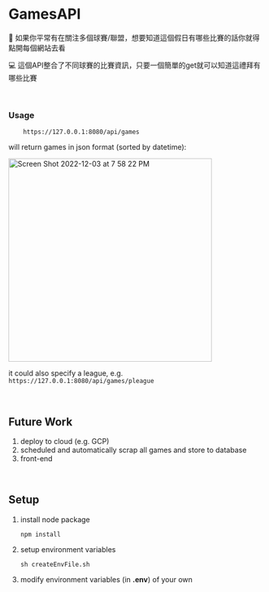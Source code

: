 # GamesAPI
🏀 如果你平常有在關注多個球賽/聯盟，想要知道這個假日有哪些比賽的話你就得點開每個網站去看

💻 這個API整合了不同球賽的比賽資訊，只要一個簡單的get就可以知道這禮拜有哪些比賽

<br>

### Usage
```
	https://127.0.0.1:8080/api/games
```
will return games in json format (sorted by datetime):

<img height="400" alt="Screen Shot 2022-12-03 at 7 58 22 PM" src="https://user-images.githubusercontent.com/75982405/205439936-516b4c53-16ae-481b-9ec9-460c2476e64f.png">

it could also specify a league, e.g. ```https://127.0.0.1:8080/api/games/pleague```


<br>

## Future Work
1. deploy to cloud (e.g. GCP)
2. scheduled and automatically scrap all games and store to database
3. front-end

<br>

## Setup
1. install node package
	```shell
	npm install
	```
2. setup environment variables
	```shell
	sh createEnvFile.sh
	``` 
3. modify environment variables (in **.env**) of your own
